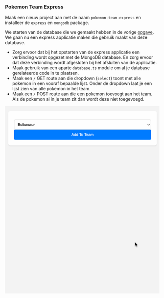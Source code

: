 ### Pokemon Team Express

Maak een nieuw project aan met de naam `pokemon-team-express` en installeer de `express` en `mongodb` package. 

We starten van de database die we gemaakt hebben in de vorige [opgave](../pokemon-team/README.md). We gaan nu een express applicatie maken die gebruik maakt van deze database.

- Zorg ervoor dat bij het opstarten van de express applicatie een verbinding wordt opgezet met de MongoDB database. En zorg ervoor dat deze verbinding wordt afgesloten bij het afsluiten van de applicatie.
- Maak gebruik van een aparte `database.ts` module om al je database gerelateerde code in te plaatsen.
- Maak een `/` GET route aan die dropdown (`select`) toont met alle pokemon in een vooraf bepaalde lijst. Onder de dropdown laat je een lijst zien van alle pokemon in het team. 
- Maak een `/` POST route aan die een pokemon toevoegt aan het team. Als de pokemon al in je team zit dan wordt deze niet toegevoegd.

![alt text](pokemon-team.gif)